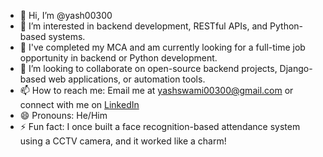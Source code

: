 - 👋 Hi, I’m @yash00300  
- 👀 I’m interested in backend development, RESTful APIs, and Python-based systems.  
- 🌱 I've completed my MCA and am currently looking for a full-time job opportunity in backend or Python development.  
- 💞️ I’m looking to collaborate on open-source backend projects, Django-based web applications, or automation tools.  
- 📫 How to reach me: Email me at yashswami00300@gmail.com or connect with me on [LinkedIn](https://www.linkedin.com/in/yash-swami-723)  
- 😄 Pronouns: He/Him  
- ⚡ Fun fact: I once built a face recognition-based attendance system using a CCTV camera, and it worked like a charm!
